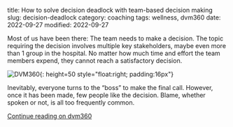 title: How to solve decision deadlock with team-based decision making
slug: decision-deadlock
category: coaching
tags: wellness, dvm360
date: 2022-09-27
modified: 2022-09-27

Most of us have been there: The team needs to make a decision. The topic requiring the decision involves multiple key stakeholders, maybe even more than 1 group in the hospital. No matter how much time and effort the team members expend, they cannot reach a satisfactory decision.

![DVM360](https://www.dvm360.com/dvm_new.png){: height=50 style="float:right; padding:16px"}

Inevitably, everyone turns to the “boss” to make the final call. However, once it has been made, few people like the decision. Blame, whether spoken or not, is all too frequently common.

[Continue reading on dvm360](https://www.dvm360.com/view/how-to-solve-decision-deadlock-with-team-based-decision-making)
